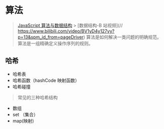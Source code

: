 # 算法

> [JavaScript 算法与数据结构](https://github.com/trekhleb/javascript-algorithms/blob/master/README.zh-CN.md) > [数据结构-B 站视频](// https://www.bilibili.com/video/BV1yD4y127vy?p=13&spm_id_from=pageDriver)
> 算法是如何解决一类问题的明确规范。算法是一组精确定义操作序列的规则。

## 哈希

- 哈希表
- 哈希函数（hashCode 映射函数）
- 哈希碰撞

> 常见的三种哈希结构

- 数组
- set （集合）
- map(映射)
